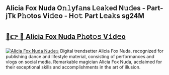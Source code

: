 ## Alicia Fox Nuda O𝚗𝚕yf𝚊ns L𝚎a𝚔ed N𝚞𝚍es - Part-jTk P𝚑𝚘tos Vi𝚍𝚎o - H𝚘𝚝 Part L𝚎a𝚔s sg24M

# <h2><a href="http://kfejxnb.oniu.top/?m=Alicia+Fox+Nuda">🔗👉 🔴 Alicia Fox Nuda P𝚑ot𝚘𝚜 V𝚒d𝚎o</a></h2>

[![Alicia Fox Nuda Nu𝚍e𝚜](https://i.imgur.com/0qMVB7G.gif)](http://kfejxnb.oniu.top/?m=Alicia+Fox+Nuda)
Digital trendsetter Alicia Fox Nuda, recognized for publishing dance and lifestyle material, consisting of performances and vlogs on social media. Remarkable magician Alicia Fox Nuda, acclaimed for their exceptional skills and accomplishments in the art of illusion.  
